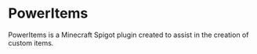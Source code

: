 # PowerItems

PowerItems is a Minecraft Spigot plugin created to assist in the creation of custom items.